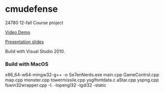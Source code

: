 cmudefense
==========

24780 12-fall Course project

[Video Demo](https://www.youtube.com/watch?v=k-BrzhV_u4Q&feature=youtube_gdata)

[Presentation slides](https://github.com/fionaarmstrong/cmudefense/blob/master/Final%20Presentation.pdf)


Build with Visual Studio 2010.

### Build with MacOS
x86_64-w64-mingw32-g++ -o Se7enNerds.exe main.cpp GameControl.cpp map.cpp monster.cpp towermissile.cpp ysglfontdata.c aStar.cpp yspng.cpp fswin32wrapper.cpp -I. -lopengl32 -lgdi32 -static


